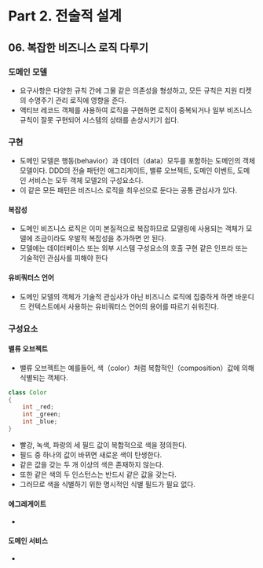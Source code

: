 # Part 2. 전술적 설계
## 06. 복잡한 비즈니스 로직 다루기

### 도메인 모델
- 요구사항은 다양한 규칙 간에 그물 같은 의존성을 형성하고, 모든 규칙은 지원 티켓의 수명주기 관리 로직에 영향을 준다.
- 액티브 레코드 객체를 사용하여 로직을 구현하면 로직이 중복되거나 일부 비즈니스 규칙이 잘못 구현되어 시스템의 상태를 손상시키기 쉽다.

### 구현
- 도메인 모델은 행동(behavior）과 데이터（data）모두를 포함하는 도메인의 객체 모델이다. DDD의 전술 패턴인 애그리게이트, 밸류 오브젝트, 도메인 이벤트, 도메인 서비스는 모두 객체 모델2의 구성요소다.
- 이 같은 모든 패턴은 비즈니스 로직을 최우선으로 둔다는 공통 관심사가 있다.
#### 복잡성
- 도메인 비즈니스 로직은 이미 본질적으로 복잡하므로 모델링에 사용되는 객체가 모델에 조금이라도 우발적 복잡성을 추가하면 안 된다.
- 모델에는 데이터베이스 또는 외부 시스템 구성요소의 호출 구현 같은 인프라 또는 기술적인 관심사를 피해야 한다
#### 유비쿼터스 언어
- 도메인 모델의 객체가 기술적 관심사가 아닌 비즈니스 로직에 집중하게 하면 바운디드 컨텍스트에서 사용하는 유비쿼터스 언어의 용어를 따르기 쉬워진다.

### 구성요소
#### 밸류 오브젝트
- 밸류 오브젝트는 예를들어, 색（color）처럼 복합적인（composition）값에 의해 식별되는 객체다.
```java
class Color
{
    int _red;
    int _green;
    int _blue;
}
```
- 빨강, 녹색, 파랑의 세 필드 값이 복합적으로 색을 정의한다.
- 필드 중 하나의 값이 바뀌면 새로운 색이 탄생한다.
- 같은 값을 갖는 두 개 이상의 색은 존재하지 않는다. 
- 또한 같은 색의 두 인스턴스는 반드시 같은 값을 갖는다. 
- 그러므로 색을 식별하기 위한 명시적인 식별 필드가 필요 없다.
#### 에그레게이트
- 
#### 도메인 서비스
- 